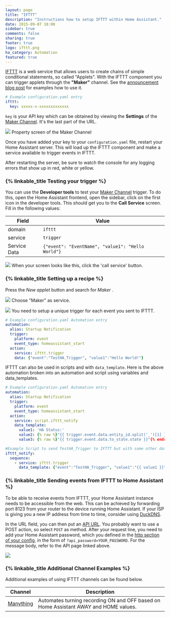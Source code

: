```yaml
---
layout: page
title: "IFTTT"
description: "Instructions how to setup IFTTT within Home Assistant."
date: 2015-09-07 18:00
sidebar: true
comments: false
sharing: true
footer: true
logo: ifttt.png
ha_category: Automation
featured: true
---
```


[IFTTT](https://ifttt.com) is a web service that allows users to create chains of simple conditional statements, so called "Applets". With the IFTTT component you can trigger applets through the **"Maker"** channel. See the [announcement blog post](/blog/2015/09/13/home-assistant-meets-ifttt/) for examples how to use it.

```yaml
# Example configuration.yaml entry
ifttt:
  key: xxxxx-x-xxxxxxxxxxxxx
```

`key` is your API key which can be obtained by viewing the **Settings** of the [Maker Channel](https://ifttt.com/maker). It's the last part of the URL.

<p class='img'>
<img src='/images/components/ifttt/finding_key.png' />
Property screen of the Maker Channel
</p>

Once you have added your key to your `configuration.yaml` file, restart your Home Assistant server. This will load up the IFTTT component and make a service available to trigger events in IFTTT.

<p class='note'>
After restarting the server, be sure to watch the console for any logging errors that show up in red, white or yellow.
</p>

### {% linkable_title Testing your trigger %}

You can use the **Developer tools** to test your [Maker Channel](https://ifttt.com/maker) trigger. To do this, open the Home Assistant frontend, open the sidebar, click on the first icon in the developer tools. This should get you to the **Call Service** screen. Fill in the following values:

Field | Value
----- | -----
domain | `ifttt`
service | `trigger`
Service Data | `{"event": "EventName", "value1": "Hello World"}`

<p class='img'>
<img src='/images/components/ifttt/testing_service.png' />
When your screen looks like this, click the 'call service' button.
</p>

### {% linkable_title Setting up a recipe %}

Press the *New applet* button and search for *Maker* .

<p class='img'>
<img src='/images/components/ifttt/setup_service.png' />
Choose "Maker" as service.
</p>

<p class='img'>
<img src='/images/components/ifttt/setup_trigger.png' />
You need to setup a unique trigger for each event you sent to IFTTT.
</p>

```yaml
# Example configuration.yaml Automation entry
automation:
  alias: Startup Notification
  trigger:
    platform: event
    event_type: homeassistant_start
  action:
    service: ifttt.trigger
    data: {"event":"TestHA_Trigger", "value1":"Hello World!"}
```

IFTTT can also be used in scripts and with `data_template`.  Here is the above automation broken into an automation and script using variables and data_templates.

```yaml
# Example configuration.yaml Automation entry
automation:
  alias: Startup Notification
  trigger:
    platform: event
    event_type: homeassistant_start
  action:
    service: script.ifttt_notify
    data_template:
      value1: 'HA Status:'
      value2: {% raw %}"{{ trigger.event.data.entity_id.split('_')[1] }} is "{% endraw %}
      value3: {% raw %}"{{ trigger.event.data.to_state.state }}"{% endraw %}
```

```yaml
#Example Script to send TestHA_Trigger to IFTTT but with some other data (homeassistant UP).
ifttt_notify:
  sequence:
    - service: ifttt.trigger
      data_template: {"event":"TestHA_Trigger", "value1":"{{ value1 }}", "value2":"{{ value2 }}", "value3":"{{ value3 }}"}
```

### {% linkable_title Sending events from IFTTT to Home Assistant %}

To be able to receive events from IFTTT, your Home Assistant instance needs to be accessible from the web. This can be achieved by forwarding port 8123 from your router to the device running Home Assistant. If your ISP is giving you a new IP address from time to time, consider using [DuckDNS](https://duckdns.org).

In the URL field, you can then put an [API URL](/developers/rest_api/). You probably want to use a POST action, so select `POST` as method. After your request line, you need to add your Home Assistant password, which you defined in the [http section of your config](/getting-started/basic/#password-protecting-the-web-interface), in the form of `?api_password=YOUR_PASSWORD`. For the message body, refer to the API page linked above.

<p class='img'>
<img src='/images/components/ifttt/IFTTT_to_HA.png' />
</p>

### {% linkable_title Additional Channel Examples %}

Additional examples of using IFTTT channels can be found below.

Channel | Description
----- | -----
[Manything](/components/ifttt.manything/) | Automates turning recording ON and OFF based on Home Assistant AWAY and HOME values.
